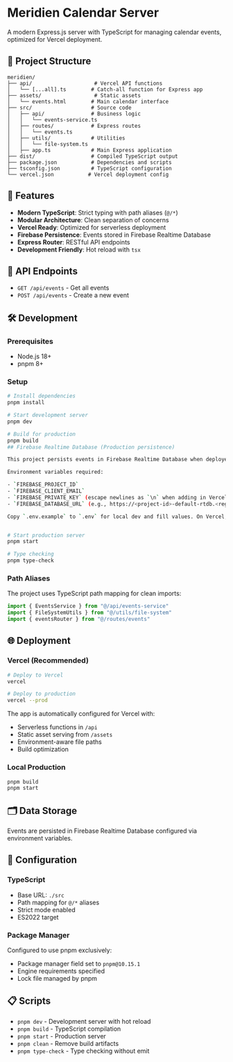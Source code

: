 # Meridien Calendar Server

A modern Express.js server with TypeScript for managing calendar events, optimized for Vercel deployment.

## 📁 Project Structure

```
meridien/
├── api/                    # Vercel API functions
│   └── [...all].ts        # Catch-all function for Express app
├── assets/                 # Static assets
│   └── events.html        # Main calendar interface
├── src/                   # Source code
│   ├── api/               # Business logic
│   │   └── events-service.ts
│   ├── routes/            # Express routes
│   │   └── events.ts
│   ├── utils/             # Utilities
│   │   └── file-system.ts
│   ├── app.ts             # Main Express application
├── dist/                  # Compiled TypeScript output
├── package.json           # Dependencies and scripts
├── tsconfig.json          # TypeScript configuration
└── vercel.json           # Vercel deployment config
```

## 🚀 Features

- **Modern TypeScript**: Strict typing with path aliases (`@/*`)
- **Modular Architecture**: Clean separation of concerns
- **Vercel Ready**: Optimized for serverless deployment
- **Firebase Persistence**: Events stored in Firebase Realtime Database
- **Express Router**: RESTful API endpoints
- **Development Friendly**: Hot reload with `tsx`

## 📝 API Endpoints

- `GET /api/events` - Get all events
- `POST /api/events` - Create a new event

## 🛠️ Development

### Prerequisites

- Node.js 18+
- pnpm 8+

### Setup

```bash
# Install dependencies
pnpm install

# Start development server
pnpm dev

# Build for production
pnpm build
## Firebase Realtime Database (Production persistence)

This project persists events in Firebase Realtime Database when deployed.

Environment variables required:

- `FIREBASE_PROJECT_ID`
- `FIREBASE_CLIENT_EMAIL`
- `FIREBASE_PRIVATE_KEY` (escape newlines as `\n` when adding in Vercel UI)
- `FIREBASE_DATABASE_URL` (e.g., https://<project-id>-default-rtdb.<region>.firebasedatabase.app)

Copy `.env.example` to `.env` for local dev and fill values. On Vercel, set them in Project Settings → Environment Variables.


# Start production server
pnpm start

# Type checking
pnpm type-check
```

### Path Aliases

The project uses TypeScript path mapping for clean imports:

```typescript
import { EventsService } from "@/api/events-service"
import { FileSystemUtils } from "@/utils/file-system"
import { eventsRouter } from "@/routes/events"
```

## 🌐 Deployment

### Vercel (Recommended)

```bash
# Deploy to Vercel
vercel

# Deploy to production
vercel --prod
```

The app is automatically configured for Vercel with:

- Serverless functions in `/api`
- Static asset serving from `/assets`
- Environment-aware file paths
- Build optimization

### Local Production

```bash
pnpm build
pnpm start
```

## 🗂️ Data Storage

Events are persisted in Firebase Realtime Database configured via environment variables.

## 🔧 Configuration

### TypeScript

- Base URL: `./src`
- Path mapping for `@/*` aliases
- Strict mode enabled
- ES2022 target

### Package Manager

Configured to use pnpm exclusively:

- Package manager field set to `pnpm@10.15.1`
- Engine requirements specified
- Lock file managed by pnpm

## 📋 Scripts

- `pnpm dev` - Development server with hot reload
- `pnpm build` - TypeScript compilation
- `pnpm start` - Production server
- `pnpm clean` - Remove build artifacts
- `pnpm type-check` - Type checking without emit
